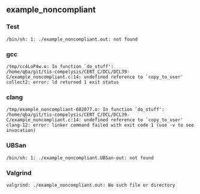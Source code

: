 ## example_noncompliant
### Test
```
/bin/sh: 1: ./example_noncompliant.out: not found
```
### gcc
```
/tmp/cc4LoP4w.o: In function `do_stuff':
/home/qba/git/tis-compelysis/CERT_C/DCL/DCL39-C/example_noncompliant.c:14: undefined reference to `copy_to_user'
collect2: error: ld returned 1 exit status
```
### clang
```
/tmp/example_noncompliant-602077.o: In function `do_stuff':
/home/qba/git/tis-compelysis/CERT_C/DCL/DCL39-C/example_noncompliant.c:14: undefined reference to `copy_to_user'
clang-12: error: linker command failed with exit code 1 (use -v to see invocation)
```
### UBSan
```
/bin/sh: 1: ./example_noncompliant.UBSan-out: not found
```
### Valgrind
```
valgrind: ./example_noncompliant.out: No such file or directory
```
